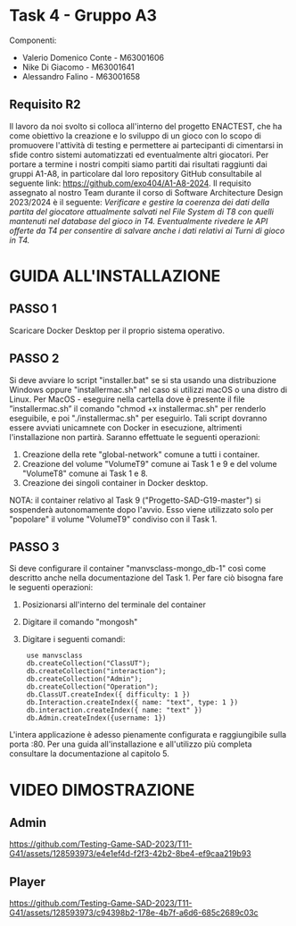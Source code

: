 # Task 4 - Gruppo A3
Componenti:
- Valerio Domenico Conte - M63001606
- Nike Di Giacomo - M63001641
- Alessandro Falino - M63001658

## Requisito R2
Il lavoro da noi svolto si colloca all'interno del progetto ENACTEST, che ha come obiettivo la creazione e lo sviluppo di un gioco con lo scopo di promuovere l'attività di testing e permettere ai partecipanti di cimentarsi in sfide contro sistemi automatizzati ed eventualmente altri giocatori.
Per portare a termine i nostri compiti siamo partiti dai risultati raggiunti dai gruppi A1-A8, in particolare dal loro repository GitHub consultabile al seguente link: https://github.com/exo404/A1-A8-2024.
Il requisito assegnato al nostro Team durante il corso di Software Architecture Design 2023/2024 è il seguente:
_Verificare e gestire la coerenza dei dati della partita del giocatore attualmente salvati nel File System di T8 con quelli mantenuti nel database del gioco in T4.
Eventualmente rivedere le API offerte da T4 per consentire di salvare anche i dati relativi ai Turni di gioco in T4._

# GUIDA ALL'INSTALLAZIONE

## PASSO 1
Scaricare Docker Desktop per il proprio sistema operativo.

## PASSO 2
Si deve avviare lo script "installer.bat" se si sta usando una distribuzione Windows oppure "installermac.sh" nel caso si utilizzi macOS o una distro di Linux.
Per MacOS - eseguire nella cartella dove è presente il file ”installermac.sh” il comando "chmod +x installermac.sh" per renderlo eseguibile, e poi "./installermac.sh" per eseguirlo.
Tali script dovranno essere avviati unicamnete con Docker in esecuzione, altrimenti l'installazione non partirà. Saranno effettuate le seguenti operazioni:
1) Creazione della rete "global-network" comune a tutti i container.
2) Creazione del volume "VolumeT9" comune ai Task 1 e 9 e del volume "VolumeT8" comune ai Task 1 e 8.
3) Creazione dei singoli container in Docker desktop.

NOTA: il container relativo al Task 9 ("Progetto-SAD-G19-master") si sospenderà autonomamente dopo l'avvio. Esso viene utilizzato solo per "popolare" il volume "VolumeT9" condiviso con il Task 1.

## PASSO 3
Si deve configurare il container "manvsclass-mongo_db-1" così come descritto anche nella documentazione del Task 1.
Per fare ciò bisogna fare le seguenti operazioni:
1) Posizionarsi all'interno del terminale del container
2) Digitare il comando "mongosh"
3) Digitare i seguenti comandi:

        use manvsclass
        db.createCollection("ClassUT");
        db.createCollection("interaction");
        db.createCollection("Admin");
        db.createCollection("Operation");
        db.ClassUT.createIndex({ difficulty: 1 })
        db.Interaction.createIndex({ name: "text", type: 1 })
        db.interaction.createIndex({ name: "text" })
        db.Admin.createIndex({username: 1})

L'intera applicazione è adesso pienamente configurata e raggiungibile sulla porta :80. Per una guida all'installazione e all'utilizzo più completa consultare la documentazione al capitolo 5.

# VIDEO DIMOSTRAZIONE
## Admin



https://github.com/Testing-Game-SAD-2023/T11-G41/assets/128593973/e4e1ef4d-f2f3-42b2-8be4-ef9caa219b93



## Player



https://github.com/Testing-Game-SAD-2023/T11-G41/assets/128593973/c94398b2-178e-4b7f-a6d6-685c2689c03c

